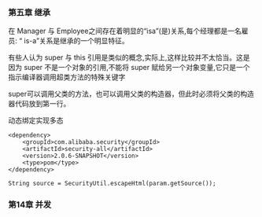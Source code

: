 ### 第五章 继承

在 Manager 与 Employee之间存在着明显的“isa”(是)关系,每个经理都是一名雇员: “ is-a”关系是继承的一个明显特征。

有些人认为 super 与 this 引用是类似的概念,实际上,这样比较并不太恰当。这是因为 super 不是一个对象的引用,不能将 super 赋给另一个对象变量,它只是一个指示编译器调用超类方法的特殊关键字

super可以调用父类的方法，也可以调用父类的构造器，但此时必须将父类的构造器代码放到第一行。

动态绑定实现多态



```
<dependency>
    <groupId>com.alibaba.security</groupId>
    <artifactId>security-all</artifactId>
    <version>2.0.6-SNAPSHOT</version>
    <type>pom</type>
</dependency>
```

```
String source = SecurityUtil.escapeHtml(param.getSource());
```







### 第14章 并发

